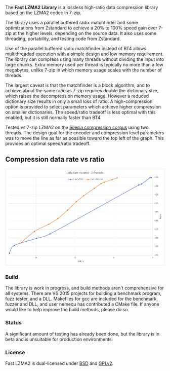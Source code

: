  The __Fast LZMA2 Library__ is a lossless high-ratio data compression library based on the LZMA2 codec in 7-zip.

The library uses a parallel buffered radix matchfinder and some optimizations from Zstandard to achieve a 20% to 100%
speed gain over 7-zip at the higher levels, depending on the source data. It also uses some threading, portability, and testing code
from Zstandard.

Use of the parallel buffered radix matchfinder instead of BT4 allows multithreaded execution with a simple design and low memory
requirement. The library can compress using many threads without dividing the input into large chunks. Extra
memory used per thread is typically no more than a few megabytes, unlike 7-zip in which memory usage scales with the number of threads.

The largest caveat is that the matchfinder is a block algorithm, and to achieve about the same ratio as 7-zip requires double the
dictionary size, which raises the decompression memory usage. However a reduced dictionary size results in only a small loss of ratio.
A high-compression option is provided to select parameters which achieve higher compression on smaller dictionaries. The speed/ratio
tradeoff is less optimal with this enabled, but it is still normally faster than BT4.

Tested vs 7-zip LZMA2 on the [Silesia compression corpus] using two threads. The design goal for the encoder and compression level
parameters was to move the line as far as possible toward the top left of the graph. This provides an optimal speed/ratio tradeoff.

[Silesia compression corpus]: http://sun.aei.polsl.pl/~sdeor/index.php?page=silesia

Compression data rate vs ratio
------------------------------
![Compression data rate vs ratio](doc/images/bench_mt2.png "Compression data rate vs ratio")

### Build

The library is work in progress, and build methods aren't comprehensive for all systems. There are VS 2015 projects for building a
benchmark program, fuzz tester, and a DLL. Makefiles for gcc are included for the benchmark, fuzzer and DLL, and user nemequ has
contributed a CMake file. If anyone would like to help improve the build methods, please do so.

### Status

A significant amount of testing has already been done, but the library is in beta and is unsuitable for production environments.

### License

Fast LZMA2 is dual-licensed under [BSD](LICENSE) and [GPLv2](COPYING).
